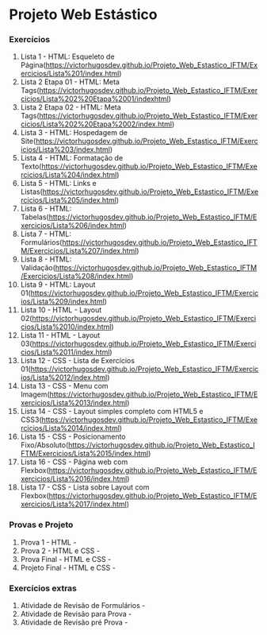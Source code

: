 # Projeto Web Estástico
### Exercícios
1. Lista 1 - HTML: Esqueleto de Página(https://victorhugosdev.github.io/Projeto_Web_Estastico_IFTM/Exercicios/Lista%201/index.html)
2. Lista 2 Etapa 01 - HTML: Meta Tags(https://victorhugosdev.github.io/Projeto_Web_Estastico_IFTM/Exercicios/Lista%202%20Etapa%2001/indexhtml)
3. Lista 2 Etapa 02 - HTML: Meta Tags(https://victorhugosdev.github.io/Projeto_Web_Estastico_IFTM/Exercicios/Lista%202%20Etapa%2002/index.html)
4. Lista 3 - HTML: Hospedagem de Site(https://victorhugosdev.github.io/Projeto_Web_Estastico_IFTM/Exercicios/Lista%203/index.html)
5. Lista 4 - HTML: Formatação de Texto(https://victorhugosdev.github.io/Projeto_Web_Estastico_IFTM/Exercicios/Lista%204/index.html)
6. Lista 5 - HTML: Links e Listas(https://victorhugosdev.github.io/Projeto_Web_Estastico_IFTM/Exercicios/Lista%205/index.html)
7. Lista 6 - HTML: Tabelas(https://victorhugosdev.github.io/Projeto_Web_Estastico_IFTM/Exercicios/Lista%206/index.html)
8. Lista 7 - HTML: Formulários(https://victorhugosdev.github.io/Projeto_Web_Estastico_IFTM/Exercicios/Lista%207/index.html)
9. Lista 8 - HTML: Validação(https://victorhugosdev.github.io/Projeto_Web_Estastico_IFTM/Exercicios/Lista%208/index.html)
10. Lista 9 - HTML: Layout 01(https://victorhugosdev.github.io/Projeto_Web_Estastico_IFTM/Exercicios/Lista%209/index.html)
11. Lista 10 - HTML - Layout 02(https://victorhugosdev.github.io/Projeto_Web_Estastico_IFTM/Exercicios/Lista%2010/index.html)
12. Lista 11 - HTML - Layout 03(https://victorhugosdev.github.io/Projeto_Web_Estastico_IFTM/Exercicios/Lista%2011/index.html)
13. Lista 12 - CSS - Lista de Exercícios 01(https://victorhugosdev.github.io/Projeto_Web_Estastico_IFTM/Exercicios/Lista%2012/index.html)
14. Lista 13 - CSS - Menu com Imagem(https://victorhugosdev.github.io/Projeto_Web_Estastico_IFTM/Exercicios/Lista%2013/index.html)
15. Lista 14 - CSS - Layout simples completo com HTML5 e CSS3(https://victorhugosdev.github.io/Projeto_Web_Estastico_IFTM/Exercicios/Lista%2014/index.html)
16. Lista 15 - CSS - Posicionamento Fixo/Absoluto(https://victorhugosdev.github.io/Projeto_Web_Estastico_IFTM/Exercicios/Lista%2015/index.html)
17. Lista 16 - CSS - Página web com Flexbox(https://victorhugosdev.github.io/Projeto_Web_Estastico_IFTM/Exercicios/Lista%2016/index.html)
18. Lista 17 - CSS - Lista sobre Layout com Flexbox(https://victorhugosdev.github.io/Projeto_Web_Estastico_IFTM/Exercicios/Lista%2017/index.html)

### Provas e Projeto
1. Prova 1 - HTML - 
2. Prova 2 - HTML e CSS -
3. Prova Final - HTML e CSS -
4. Projeto Final - HTML e CSS - 

### Exercícios extras
1. Atividade de Revisão de Formulários - 
2. Atividade de Revisão para Prova -
3. Atividade de Revisão pré Prova -
